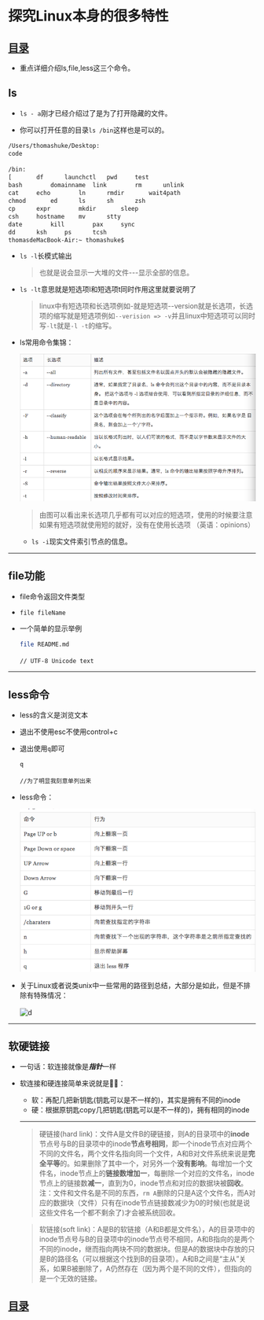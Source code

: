 # 探究Linux本身的很多特性

## [目录](./summary.md)

- 重点详细介绍ls,file,less这三个命令。

## ls

- `ls - a`刚才已经介绍过了是为了打开隐藏的文件。

- 你可以打开任意的目录`ls /bin`这样也是可以的。

>   
    /Users/thomashuke/Desktop:
    code

    /bin:
    [		df		launchctl	pwd		test
    bash		domainname	link		rm		unlink
    cat		echo		ln		rmdir		wait4path
    chmod		ed		ls		sh		zsh
    cp		expr		mkdir		sleep
    csh		hostname	mv		stty
    date		kill		pax		sync
    dd		ksh		ps		tcsh
    thomasdeMacBook-Air:~ thomashuke$ 
- `ls -l`长模式输出

    > 也就是说会显示一大堆的文件---显示全部的信息。
    
- `ls -lt`意思就是短选项l和短选项t同时作用这里就要说明了

    > linux中有短选项和长选项例如-就是短选项--version就是长选项，长选项的缩写就是短选项例如`--verision => -v`并且linux中短选项可以同时写`-lt`就是`-l -t`的缩写。
    
- ls常用命令集锦：

    ![pic](../picture/2017-9-4.png)
    
    > 由图可以看出来长选项几乎都有可以对应的短选项，使用的时候要注意如果有短选项就使用短的就好，没有在使用长选项 （英语：opinions）

    - `ls -i`现实文件索引节点的信息。
    
---
## file功能
- file命令返回文件类型

- `file fileName`

- 一个简单的显示举例
    ```bash
    file README.md

    // UTF-8 Unicode text
    ```
---

## less命令

- less的含义是浏览文本

- 退出不使用esc不使用control+c

- 退出使用`q`即可
    ```bash
    q

    //为了明显我刻意单列出来
    ```
- less命令：

    ![p](../picture/2017-9-4-1.png)

- 关于Linux或者说类unix中一些常用的路径到总结，大部分是如此，但是不排除有特殊情况：<br><br>![d](../picture/long.gif)

---

## 软硬链接

- 一句话：软连接就像是***指针***一样

- 软连接和硬连接简单来说就是：
    - 软：再配几把新钥匙(钥匙可以是不一样的)，其实是拥有不同的inode
    - 硬：根据原钥匙copy几把钥匙(钥匙可以是不一样的)，拥有相同的inode
    ---
   > 硬链接(hard link)：文件A是文件B的硬链接，则A的目录项中的**inode**节点号与B的目录项中的inode**节点号相同**，即一个inode节点对应两个不同的文件名，两个文件名指向同一个文件，A和B对文件系统来说是**完全平等**的。如果删除了其中一个，对另外一个**没有影响**。每增加一个文件名，inode节点上的**链接数增加一**，每删除一个对应的文件名，inode节点上的链接数**减一**，直到为0，inode节点和对应的数据块被**回收**。注：文件和文件名是不同的东西，`rm A`删除的只是A这个文件名，而A对应的数据块（文件）只有在inode节点链接数减少为0的时候(也就是说这些文件名一个都不剩余了)才会被系统回收。

    > 软链接(soft link)：A是B的软链接（A和B都是文件名），A的目录项中的inode节点号与B的目录项中的inode节点号不相同，A和B指向的是两个不同的inode，继而指向两块不同的数据块。但是A的数据块中存放的只是B的路径名（可以根据这个找到B的目录项）。A和B之间是“主从”关系，如果B被删除了，A仍然存在（因为两个是不同的文件），但指向的是一个无效的链接。

## [目录](./summary.md)
